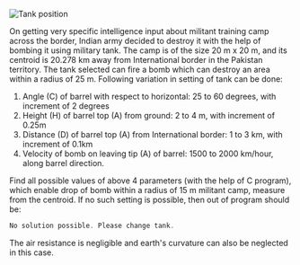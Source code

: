 ![Tank position](https://github.com/gne-ldh/PPS/raw/master/Content/Notes/Files/Images/Tank.jpg)

On getting very specific intelligence input about militant training camp across the border, Indian army decided to destroy it with the help of bombing it using military tank. The camp is of the size 20 m x 20 m, and its centroid  is 20.278 km away from International border in the Pakistan territory. The tank selected can fire a bomb which can destroy an area within a radius of 25 m. Following variation in setting of tank can be done:

1. Angle (C) of barrel with respect to horizontal: 25 to 60 degrees, with increment of 2 degrees
1. Height (H) of barrel top (A) from ground: 2 to 4 m, with increment of 0.25m
1. Distance (D) of barrel top (A) from International border: 1 to 3 km, with increment of 0.1km
1. Velocity of bomb on leaving tip (A) of barrel: 1500 to 2000 km/hour, along barrel direction.

Find all possible values of above 4 parameters (with the help of C program), which enable drop of bomb within a radius of 15 m militant camp, measure from the centroid. If no such setting is possible, then out of program should be:

```c
No solution possible. Please change tank.
```

The air resistance is negligible and earth's curvature can also be neglected in this case.
